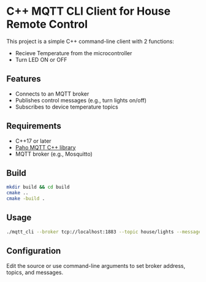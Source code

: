 # C++ MQTT CLI Client for House Remote Control

This project is a simple C++ command-line client with 2 functions: 
* Recieve Temperature from the microcontroller
* Turn LED ON or OFF

## Features

- Connects to an MQTT broker
- Publishes control messages (e.g., turn lights on/off)
- Subscribes to device temperature topics

## Requirements

- C++17 or later
- [Paho MQTT C++ library](https://github.com/eclipse/paho.mqtt.cpp)
- MQTT broker (e.g., Mosquitto)

## Build

```bash
mkdir build && cd build
cmake ..
cmake -build .
```

## Usage

```bash
./mqtt_cli --broker tcp://localhost:1883 --topic house/lights --message "ON"
```

## Configuration

Edit the source or use command-line arguments to set broker address, topics, and messages.